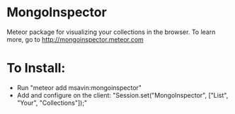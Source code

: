 MongoInspector
==============

Meteor package for visualizing your collections in the browser.
To learn more, go to http://mongoinspector.meteor.com

# To Install:
 - Run "meteor add msavin:mongoinspector"
 - Add and configure on the client: "Session.set("MongoInspector", ["List", "Your", "Collections"]);"
